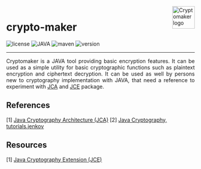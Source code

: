 <a href="#">
    <img src="https://user-images.githubusercontent.com/87063298/131988597-72850500-e0fc-4edf-b553-508678d0e6db.png" alt="Cryptomaker logo" title="Cryptomaker" align="right" height="60"/>
</a>

# crypto-maker
![license](https://img.shields.io/github/license/alexhatz05/crypto-maker?style=flat-square)
![JAVA](https://img.shields.io/badge/JAVA-v1.8-informational?style=flat-square)
![maven](https://img.shields.io/badge/maven-v3.5.3-informational?style=flat-square)
![version](https://img.shields.io/badge/version-1.0_SNAPSHOT-blueviolet?style=flat-square)

<hr>
<p align="justify"> Cryptomaker is a JAVA tool providing basic encryption features. It can be used as a simple utility for basic cryptographic functions such as plaintext encryption and ciphertext decryption. It can be used as well by persons new to cryptography implementation with JAVA, that need a reference to experiment with <a href="https://docs.oracle.com/javase/8/docs/technotes/guides/security/crypto/CryptoSpec.html">JCA</a> and <a href="https://www.oracle.com/java/technologies/javase-jce8-downloads.html">JCE</a> package. </p>

## References

[1] <a href="https://docs.oracle.com/javase/8/docs/technotes/guides/security/crypto/CryptoSpec.html">Java Cryptography Architecture (JCA)</a>
[2] <a href="http://tutorials.jenkov.com/java-cryptography/index.html#generating-a-key-pair">Java Cryptography, tutorials.jenkov</a><br>

## Resources

[1] <a href="https://www.oracle.com/java/technologies/javase-jce8-downloads.html">Java Cryptography Extension (JCE)</a>
